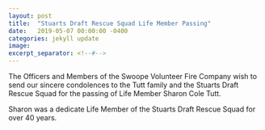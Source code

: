 ```yaml
---
layout: post
title:  "Stuarts Draft Rescue Squad Life Member Passing"
date:   2019-05-07 00:00:00 -0400
categories: jekyll update
image: 
excerpt_separator: <!--#-->
---
```

The Officers and Members of the Swoope Volunteer Fire Company wish to send our sincere condolences to the Tutt family and the Stuarts Draft Rescue Squad for the passing of Life Member Sharon Cole Tutt.
<!--#--> Sharon was a dedicate Life Member of the Stuarts Draft Rescue Squad for over 40 years.